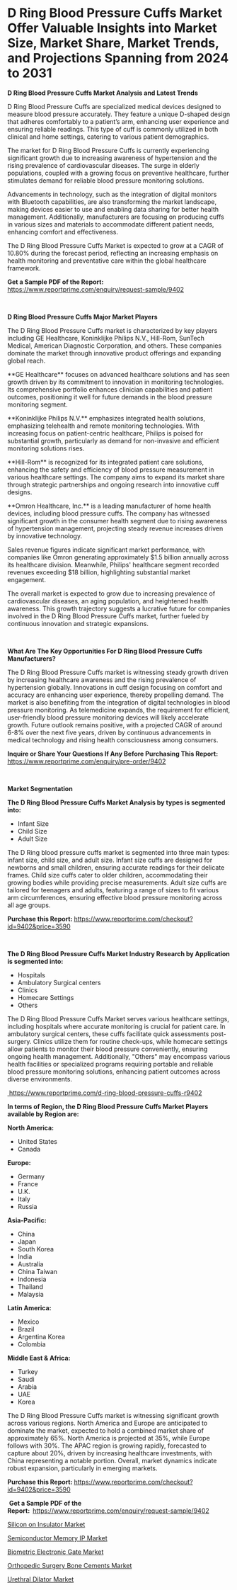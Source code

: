 <p><h1>D Ring Blood Pressure Cuffs Market Offer Valuable Insights into Market Size, Market Share, Market Trends, and Projections Spanning from 2024 to 2031</h1></p><p><strong>D Ring Blood Pressure Cuffs Market Analysis and Latest Trends</strong></p>
<p><p>D Ring Blood Pressure Cuffs are specialized medical devices designed to measure blood pressure accurately. They feature a unique D-shaped design that adheres comfortably to a patient’s arm, enhancing user experience and ensuring reliable readings. This type of cuff is commonly utilized in both clinical and home settings, catering to various patient demographics.</p><p>The market for D Ring Blood Pressure Cuffs is currently experiencing significant growth due to increasing awareness of hypertension and the rising prevalence of cardiovascular diseases. The surge in elderly populations, coupled with a growing focus on preventive healthcare, further stimulates demand for reliable blood pressure monitoring solutions. </p><p>Advancements in technology, such as the integration of digital monitors with Bluetooth capabilities, are also transforming the market landscape, making devices easier to use and enabling data sharing for better health management. Additionally, manufacturers are focusing on producing cuffs in various sizes and materials to accommodate different patient needs, enhancing comfort and effectiveness.</p><p>The D Ring Blood Pressure Cuffs Market is expected to grow at a CAGR of 10.80% during the forecast period, reflecting an increasing emphasis on health monitoring and preventative care within the global healthcare framework.</p></p>
<p><strong>Get a Sample PDF of the Report:&nbsp;</strong> <a href="https://www.reportprime.com/enquiry/request-sample/9402?utm_campaign=16&utm_medium=2&utm_source=Github&utm_content=ia&utm_term=28102024&utm_id=d-ring-blood-pressure-cuffs">https://www.reportprime.com/enquiry/request-sample/9402</a></p>
<p>&nbsp;</p>
<p><strong>D Ring Blood Pressure Cuffs Major Market Players</strong></p>
<p><p>The D Ring Blood Pressure Cuffs market is characterized by key players including GE Healthcare, Koninklijke Philips N.V., Hill-Rom, SunTech Medical, American Diagnostic Corporation, and others. These companies dominate the market through innovative product offerings and expanding global reach.</p><p>**GE Healthcare** focuses on advanced healthcare solutions and has seen growth driven by its commitment to innovation in monitoring technologies. Its comprehensive portfolio enhances clinician capabilities and patient outcomes, positioning it well for future demands in the blood pressure monitoring segment.</p><p>**Koninklijke Philips N.V.** emphasizes integrated health solutions, emphasizing telehealth and remote monitoring technologies. With increasing focus on patient-centric healthcare, Philips is poised for substantial growth, particularly as demand for non-invasive and efficient monitoring solutions rises.</p><p>**Hill-Rom** is recognized for its integrated patient care solutions, enhancing the safety and efficiency of blood pressure measurement in various healthcare settings. The company aims to expand its market share through strategic partnerships and ongoing research into innovative cuff designs.</p><p>**Omron Healthcare, Inc.** is a leading manufacturer of home health devices, including blood pressure cuffs. The company has witnessed significant growth in the consumer health segment due to rising awareness of hypertension management, projecting steady revenue increases driven by innovative technology.</p><p>Sales revenue figures indicate significant market performance, with companies like Omron generating approximately $1.5 billion annually across its healthcare division. Meanwhile, Philips' healthcare segment recorded revenues exceeding $18 billion, highlighting substantial market engagement.</p><p>The overall market is expected to grow due to increasing prevalence of cardiovascular diseases, an aging population, and heightened health awareness. This growth trajectory suggests a lucrative future for companies involved in the D Ring Blood Pressure Cuffs market, further fueled by continuous innovation and strategic expansions.</p></p>
<p>&nbsp;</p>
<p><strong>What Are The Key Opportunities For D Ring Blood Pressure Cuffs Manufacturers?</strong></p>
<p><p>The D Ring Blood Pressure Cuffs market is witnessing steady growth driven by increasing healthcare awareness and the rising prevalence of hypertension globally. Innovations in cuff design focusing on comfort and accuracy are enhancing user experience, thereby propelling demand. The market is also benefiting from the integration of digital technologies in blood pressure monitoring. As telemedicine expands, the requirement for efficient, user-friendly blood pressure monitoring devices will likely accelerate growth. Future outlook remains positive, with a projected CAGR of around 6-8% over the next five years, driven by continuous advancements in medical technology and rising health consciousness among consumers.</p></p>
<p><strong>Inquire or Share Your Questions If Any Before Purchasing This Report:</strong> <a href="https://www.reportprime.com/enquiry/pre-order/9402?utm_campaign=16&utm_medium=2&utm_source=Github&utm_content=ia&utm_term=28102024&utm_id=d-ring-blood-pressure-cuffs">https://www.reportprime.com/enquiry/pre-order/9402</a></p>
<p>&nbsp;</p>
<p><strong>Market Segmentation</strong></p>
<p><strong>The D Ring Blood Pressure Cuffs Market Analysis by types is segmented into:</strong></p>
<p><ul><li>Infant Size</li><li>Child Size</li><li>Adult Size</li></ul></p>
<p><p>The D Ring blood pressure cuffs market is segmented into three main types: infant size, child size, and adult size. Infant size cuffs are designed for newborns and small children, ensuring accurate readings for their delicate frames. Child size cuffs cater to older children, accommodating their growing bodies while providing precise measurements. Adult size cuffs are tailored for teenagers and adults, featuring a range of sizes to fit various arm circumferences, ensuring effective blood pressure monitoring across all age groups.</p></p>
<p><strong>Purchase this Report:&nbsp;</strong><a href="https://www.reportprime.com/checkout?id=9402&price=3590&utm_campaign=16&utm_medium=2&utm_source=Github&utm_content=ia&utm_term=28102024&utm_id=d-ring-blood-pressure-cuffs">https://www.reportprime.com/checkout?id=9402&price=3590</a></p>
<p>&nbsp;</p>
<p><strong>The D Ring Blood Pressure Cuffs Market Industry Research by Application is segmented into:</strong></p>
<p><ul><li>Hospitals</li><li>Ambulatory Surgical centers</li><li>Clinics</li><li>Homecare Settings</li><li>Others</li></ul></p>
<p><p>The D Ring Blood Pressure Cuffs Market serves various healthcare settings, including hospitals where accurate monitoring is crucial for patient care. In ambulatory surgical centers, these cuffs facilitate quick assessments post-surgery. Clinics utilize them for routine check-ups, while homecare settings allow patients to monitor their blood pressure conveniently, ensuring ongoing health management. Additionally, "Others" may encompass various health facilities or specialized programs requiring portable and reliable blood pressure monitoring solutions, enhancing patient outcomes across diverse environments.</p></p>
<p><a href="https://www.reportprime.com/d-ring-blood-pressure-cuffs-r9402?utm_campaign=16&utm_medium=2&utm_source=Github&utm_content=ia&utm_term=28102024&utm_id=d-ring-blood-pressure-cuffs">&nbsp;https://www.reportprime.com/d-ring-blood-pressure-cuffs-r9402</a></p>
<p><strong>In terms of Region, the D Ring Blood Pressure Cuffs Market Players available by Region are:</strong></p>
<p>
    <p> <strong> North America: </strong>
        <ul>
            <li>United States</li>
            <li>Canada</li>
        </ul>
        </p> 
    <p> <strong> Europe: </strong>
        <ul>
            <li>Germany</li>
            <li>France</li>
            <li>U.K.</li>
            <li>Italy</li>
            <li>Russia</li>
        </ul>
        </p> 
    <p> <strong> Asia-Pacific: </strong>
        <ul>
            <li>China</li>
            <li>Japan</li>
            <li>South Korea</li>
            <li>India</li>
            <li>Australia</li>
            <li>China Taiwan</li>
            <li>Indonesia</li>
            <li>Thailand</li>
            <li>Malaysia</li>
        </ul>
        </p> 
    <p> <strong> Latin America: </strong>
        <ul>
            <li>Mexico</li>
            <li>Brazil</li>
            <li>Argentina Korea</li>
            <li>Colombia</li>
        </ul>
        </p> 
    <p> <strong> Middle East & Africa: </strong>
        <ul>
            <li>Turkey</li>
            <li>Saudi</li>
            <li>Arabia</li>
            <li>UAE</li>
            <li>Korea</li>
        </ul>
    </p>
    </p>
<p><p>The D Ring Blood Pressure Cuffs market is witnessing significant growth across various regions. North America and Europe are anticipated to dominate the market, expected to hold a combined market share of approximately 65%. North America is projected at 35%, while Europe follows with 30%. The APAC region is growing rapidly, forecasted to capture about 20%, driven by increasing healthcare investments, with China representing a notable portion. Overall, market dynamics indicate robust expansion, particularly in emerging markets.</p></p>
<p><strong>Purchase this Report: </strong><a href="https://www.reportprime.com/checkout?id=9402&price=3590&utm_campaign=16&utm_medium=2&utm_source=Github&utm_content=ia&utm_term=28102024&utm_id=d-ring-blood-pressure-cuffs">https://www.reportprime.com/checkout?id=9402&price=3590</a></p>
<p>&nbsp;<strong>Get a Sample PDF of the Report:&nbsp;&nbsp;</strong><a href="https://www.reportprime.com/enquiry/request-sample/9402?utm_campaign=16&utm_medium=2&utm_source=Github&utm_content=ia&utm_term=28102024&utm_id=d-ring-blood-pressure-cuffs">https://www.reportprime.com/enquiry/request-sample/9402</a></p>
<p><strong></strong></p>
<p><p><a href="https://www.linkedin.com/pulse/global-silicon-insulator-nexus-sector-confluences-regional-catalysts-a1q8e?utm_campaign=16&utm_medium=2&utm_source=Github&utm_content=ia&utm_term=28102024&utm_id=d-ring-blood-pressure-cuffs">Silicon on Insulator Market</a></p><p><a href="https://www.linkedin.com/pulse/emerging-opportunities-challenges-global-semiconductor-memory-ip-flide?utm_campaign=16&utm_medium=2&utm_source=Github&utm_content=ia&utm_term=28102024&utm_id=d-ring-blood-pressure-cuffs">Semiconductor Memory IP Market</a></p><p><a href="https://issuu.com/reportprime-2/docs/biometric-electronic-gate-market-si_6e97145ac90bf0?utm_campaign=16&utm_medium=2&utm_source=Github&utm_content=ia&utm_term=28102024&utm_id=d-ring-blood-pressure-cuffs">Biometric Electronic Gate Market</a></p><p><a href="https://github.com/roydonhol47/Market-Research-Report-List-1/blob/main/orthopedic-surgery-bone-cements-market.md?utm_campaign=16&utm_medium=2&utm_source=Github&utm_content=ia&utm_term=28102024&utm_id=d-ring-blood-pressure-cuffs">Orthopedic Surgery Bone Cements Market</a></p><p><a href="https://github.com/pinesamshigoz/Market-Research-Report-List-1/blob/main/urethral-dilator-market.md?utm_campaign=16&utm_medium=2&utm_source=Github&utm_content=ia&utm_term=28102024&utm_id=d-ring-blood-pressure-cuffs">Urethral Dilator Market</a></p></p>